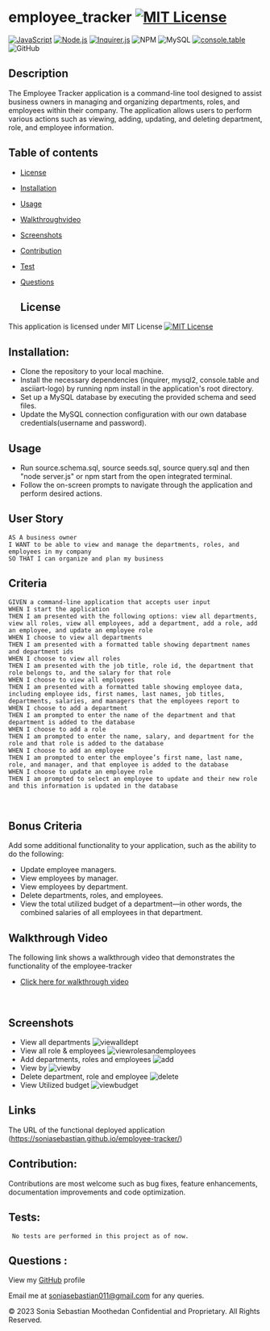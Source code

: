 # employee_tracker [![MIT License](https://img.shields.io/badge/License-MIT-blue.svg)](https://opensource.org/licenses/MIT)

[![JavaScript](https://img.shields.io/badge/JavaScript-ES6-yellow.svg)](https://www.ecma-international.org/ecma-262/)
[![Node.js](https://img.shields.io/badge/Node.js-18.16.1-brightgreen.svg)](https://nodejs.org/)
[![Inquirer.js](https://img.shields.io/badge/Inquirer.js-FF6C37?style=for-the-badge&logo=Inquirer.js&logoColor=white)](https://github.com/SBoudrias/Inquirer.js)
![NPM](https://img.shields.io/badge/NPM-%23CB3837.svg?style=for-the-badge&logo=npm&logoColor=white) 
![MySQL](https://img.shields.io/badge/MySQL-00000F?style=for-the-badge&logo=mysql&logoColor=white)
[![console.table](https://img.shields.io/badge/console.table-000000?style=for-the-badge&logo=console.table&logoColor=white)](https://github.com/bahmutov/console.table)
![GitHub](https://img.shields.io/badge/github-%23121011.svg?style=for-the-badge&logo=github&logoColor=white)

## Description
The Employee Tracker application is a command-line tool designed to assist business owners in managing and organizing departments, roles, and employees within their company. The application allows users to perform various actions such as viewing, adding, updating, and deleting department, role, and employee information.

## Table of contents
- [License](#License)
- [Installation](#Installation)
- [Usage](#Usage)
- [Walkthroughvideo](#Walkthroughvideo)
- [Screenshots](#Screenshots)
- [Contribution](#Contribution)
- [Test](Test) 
- [Questions](#Questions)

  ## License 
This application is licensed under MIT License
[![MIT License](https://img.shields.io/badge/License-MIT-blue.svg)](https://opensource.org/licenses/MIT)

## Installation:
* Clone the repository to your local machine.
* Install the necessary dependencies (inquirer, mysql2, console.table and asciiart-logo) by running npm install in the application's root directory.
* Set up a MySQL database by executing the provided schema and seed files.
* Update the MySQL connection configuration with our own database credentials(username and password).

## Usage
* Run source.schema.sql, source seeds.sql, source query.sql and then "node server.js" or npm start from the open integrated terminal.
* Follow the on-screen prompts to navigate through the application and perform desired actions.

## User Story
```
AS A business owner
I WANT to be able to view and manage the departments, roles, and employees in my company
SO THAT I can organize and plan my business
```
## Criteria
```
GIVEN a command-line application that accepts user input
WHEN I start the application
THEN I am presented with the following options: view all departments, view all roles, view all employees, add a department, add a role, add an employee, and update an employee role
WHEN I choose to view all departments
THEN I am presented with a formatted table showing department names and department ids
WHEN I choose to view all roles
THEN I am presented with the job title, role id, the department that role belongs to, and the salary for that role
WHEN I choose to view all employees
THEN I am presented with a formatted table showing employee data, including employee ids, first names, last names, job titles, departments, salaries, and managers that the employees report to
WHEN I choose to add a department
THEN I am prompted to enter the name of the department and that department is added to the database
WHEN I choose to add a role
THEN I am prompted to enter the name, salary, and department for the role and that role is added to the database
WHEN I choose to add an employee
THEN I am prompted to enter the employee’s first name, last name, role, and manager, and that employee is added to the database
WHEN I choose to update an employee role
THEN I am prompted to select an employee to update and their new role and this information is updated in the database 
```
<br>

## Bonus Criteria
 Add some additional functionality to your application, such as the ability to do the following:
* Update employee managers.
* View employees by manager.
* View employees by department.
* Delete departments, roles, and employees.
* View the total utilized budget of a department&mdash;in other words, the combined salaries of all employees in that department.

## Walkthrough Video
The following link shows a walkthrough video that demonstrates the functionality of the employee-tracker
* [Click here for walkthrough video](https://drive.google.com/file/d/1MiskWsvLuVwLuwM1snLEEHUbby9i81XL/view)
<br>

## Screenshots
* View all departments
  ![viewalldept](https://github.com/soniasebastian/employee_tracker/assets/130253087/63b64044-2e89-41d5-894c-4555731733df)
* View all role & employees
  ![viewrolesandemployees](https://github.com/soniasebastian/employee_tracker/assets/130253087/6a9daa01-7ba6-4fd5-b0e1-7dc420ad78c9)
* Add departments, roles and employees
 ![add](https://github.com/soniasebastian/employee_tracker/assets/130253087/ba8e8df7-d93d-4384-95c1-5671d88865e1)
* View by
 ![viewby](https://github.com/soniasebastian/employee_tracker/assets/130253087/fce191c8-fe66-4f41-bc66-426e697f6daa)
* Delete department, role and employee
  ![delete](https://github.com/soniasebastian/employee_tracker/assets/130253087/d7985f6d-e954-417d-9ad1-5831769f85a3)
* View Utilized budget
  ![viewbudget](https://github.com/soniasebastian/employee_tracker/assets/130253087/3cc9584b-84e3-499b-a200-b5a7d082ac60)

## Links
The URL of the functional deployed application (https://soniasebastian.github.io/employee-tracker/)

## Contribution:
   Contributions are most welcome such as bug fixes, feature enhancements, documentation improvements and code optimization.

## Tests: 
     No tests are performed in this project as of now.

## Questions :
  View my [GitHub](https://github.com/soniasebastian) profile

  Email me at soniasebastian011@gmail.com for any queries.

  

© 2023 Sonia Sebastian Moothedan Confidential and Proprietary. All Rights Reserved.
